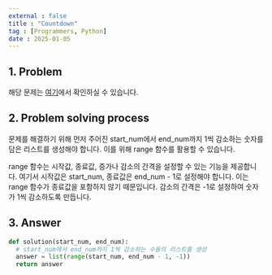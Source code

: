 ```yaml
---
external : false
title : "Countdown"
tag : [Programmers, Python]
date : 2025-01-05
---
```


## 1. Problem

해당 문제는 [여기](https://school.programmers.co.kr/learn/courses/30/lessons/181899)에서 확인하실 수 있습니다.

## 2. Problem solving process

문제를 해결하기 위해 먼저 주어진 start_num에서 end_num까지 1씩 감소하는 숫자를 담은 리스트를 생성해야 합니다. 이를 위해 range 함수를 활용할 수 있습니다.

range 함수는 시작값, 종료값, 증가나 감소의 간격을 설정할 수 있는 기능을 제공합니다. 여기서 시작값은 start_num, 종료값은 end_num - 1로 설정해야 합니다. 이는 range 함수가 종료값을 포함하지 않기 때문입니다. 감소의 간격은 -1로 설정하여 숫자가 1씩 감소하도록 만듭니다.

## 3. Answer

```python
def solution(start_num, end_num):
  # start_num에서 end_num까지 1씩 감소하는 수들의 리스트를 생성
  answer = list(range(start_num, end_num - 1, -1))
  return answer
```
